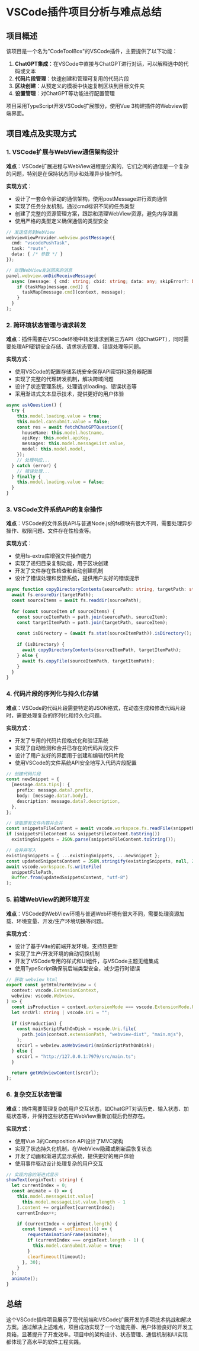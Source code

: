 # VSCode插件项目分析与难点总结

## 项目概述

该项目是一个名为"CodeToolBox"的VSCode插件，主要提供了以下功能：

1. **ChatGPT集成**：在VSCode中直接与ChatGPT进行对话，可以解释选中的代码或文本
2. **代码片段管理**：快速创建和管理可复用的代码片段
3. **区块创建**：从预定义的模板中快速复制区块到目标文件夹
4. **设置管理**：对ChatGPT等功能进行配置管理

项目采用TypeScript开发VSCode扩展部分，使用Vue 3构建插件的Webview前端界面。

## 项目难点及实现方式

### 1. VSCode扩展与WebView通信架构设计

**难点**：VSCode扩展进程与WebView进程是分离的，它们之间的通信是一个复杂的问题，特别是在保持状态同步和处理异步操作时。

**实现方式**：
- 设计了一套命令驱动的通信架构，使用postMessage进行双向通信
- 实现了任务分发机制，通过cmd标识不同的任务类型
- 创建了完整的资源管理方案，跟踪和清理WebView资源，避免内存泄漏
- 使用严格的类型定义确保通信的类型安全

```typescript
// 发送任务到WebView
webviewViewProvider.webview.postMessage({
  cmd: "vscodePushTask",
  task: "route",
  data: { /* 参数 */ }
});

// 处理WebView发送回来的消息
panel.webview.onDidReceiveMessage(
  async (message: { cmd: string; cbid: string; data: any; skipError?: boolean }) => {
    if (taskMap[message.cmd]) {
      taskMap[message.cmd](context, message);
    }
  }
);
```

### 2. 跨环境状态管理与请求转发

**难点**：插件需要在VSCode环境中转发请求到第三方API（如ChatGPT），同时需要处理API密钥安全存储、请求状态管理、错误处理等问题。

**实现方式**：
- 使用VSCode的配置存储系统安全保存API密钥和服务器配置
- 实现了完整的代理转发机制，解决跨域问题
- 设计了状态管理系统，处理请求loading、错误状态等
- 采用渐进式文本显示技术，提供更好的用户体验

```typescript
async askQuestion() {
  try {
    this.model.loading.value = true;
    this.model.canSubmit.value = false;
    const res = await fetchChatGPTQuestion({
      houseName: this.model.hostname,
      apiKey: this.model.apiKey,
      messages: this.model.messageList.value,
      model: this.model.model,
    });
    // 处理响应...
  } catch (error) {
    // 错误处理...
  } finally {
    this.model.loading.value = false;
  }
}
```

### 3. VSCode文件系统API的复杂操作

**难点**：VSCode的文件系统API与普通Node.js的fs模块有很大不同，需要处理异步操作、权限问题、文件存在性检查等。

**实现方式**：
- 使用fs-extra库增强文件操作能力
- 实现了递归目录复制功能，用于区块创建
- 开发了文件存在性检查和自动创建机制
- 设计了错误处理和反馈系统，提供用户友好的错误提示

```typescript
async function copyDirectoryContents(sourcePath: string, targetPath: string) {
  await fs.ensureDir(targetPath);
  const sourceItems = await fs.readdir(sourcePath);
  
  for (const sourceItem of sourceItems) {
    const sourceItemPath = path.join(sourcePath, sourceItem);
    const targetItemPath = path.join(targetPath, sourceItem);
    
    const isDirectory = (await fs.stat(sourceItemPath)).isDirectory();
    
    if (isDirectory) {
      await copyDirectoryContents(sourceItemPath, targetItemPath);
    } else {
      await fs.copyFile(sourceItemPath, targetItemPath);
    }
  }
}
```

### 4. 代码片段的序列化与持久化存储

**难点**：VSCode的代码片段需要特定的JSON格式，在动态生成和修改代码片段时，需要处理复杂的序列化和持久化问题。

**实现方式**：
- 开发了专用的代码片段格式化和验证系统
- 实现了自动检测和合并已存在的代码片段文件
- 设计了用户友好的界面用于创建和编辑代码片段
- 使用VSCode的文件系统API安全地写入代码片段配置

```typescript
// 创建代码片段
const newSnippet = {
  [message.data.tips]: {
    prefix: message.data?.prefix,
    body: [message.data?.body],
    description: message.data?.description,
  },
};

// 读取原有文件内容并合并
const snippetsFileContent = await vscode.workspace.fs.readFile(snippetFilePath);
if (snippetsFileContent && snippetsFileContent.toString())
  existingSnippets = JSON.parse(snippetsFileContent.toString());

// 合并并写入
existingSnippets = { ...existingSnippets, ...newSnippet };
const updatedSnippetsContent = JSON.stringify(existingSnippets, null, 2);
await vscode.workspace.fs.writeFile(
  snippetFilePath,
  Buffer.from(updatedSnippetsContent, "utf-8")
);
```

### 5. 前端WebView的跨环境开发

**难点**：VSCode的WebView环境与普通Web环境有很大不同，需要处理资源加载、环境变量、开发/生产环境切换等问题。

**实现方式**：
- 设计了基于Vite的前端开发环境，支持热更新
- 实现了生产/开发环境的自动切换机制
- 开发了VSCode专用的样式和UI组件，与VSCode主题无缝集成
- 使用TypeScript确保前后端类型安全，减少运行时错误

```typescript
// 获取 webview html
export const getHtmlForWebview = (
  context: vscode.ExtensionContext,
  webview: vscode.Webview,
) => {
  const isProduction = context.extensionMode === vscode.ExtensionMode.Production;
  let srcUrl: string | vscode.Uri = "";
  
  if (isProduction) {
    const mainScriptPathOnDisk = vscode.Uri.file(
      path.join(context.extensionPath, "webview-dist", "main.mjs"),
    );
    srcUrl = webview.asWebviewUri(mainScriptPathOnDisk);
  } else {
    srcUrl = "http://127.0.0.1:7979/src/main.ts";
  }

  return getWebviewContent(srcUrl);
};
```

### 6. 复杂交互状态管理

**难点**：插件需要管理复杂的用户交互状态，如ChatGPT对话历史、输入状态、加载状态等，并保持这些状态在WebView重新加载后仍然存在。

**实现方式**：
- 使用Vue 3的Composition API设计了MVC架构
- 实现了状态持久化机制，在WebView隐藏或刷新后恢复状态
- 开发了动画和渐进式显示系统，提供更好的用户体验
- 使用事件驱动设计处理复杂的用户交互

```typescript
// 实现内容的渐进式显示
showText(orginText: string) {
  let currentIndex = 0;
  const animate = () => {
    this.model.messageList.value[
      this.model.messageList.value.length - 1
    ].content += orginText[currentIndex];
    currentIndex++;

    if (currentIndex < orginText.length) {
      const timeout = setTimeout(() => {
        requestAnimationFrame(animate);
        if (currentIndex === orginText.length - 1) {
          this.model.canSubmit.value = true;
        }
        clearTimeout(timeout);
      }, 30);
    }
  };
  animate();
}
```

## 总结

这个VSCode插件项目展示了现代前端和VSCode扩展开发的多项技术挑战和解决方案。通过解决上述难点，项目成功实现了一个功能完善、用户体验良好的开发工具箱，显著提升了开发效率。项目中的架构设计、状态管理、通信机制和UI实现都体现了高水平的软件工程实践。 